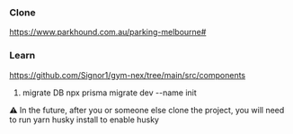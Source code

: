 ### Clone

https://www.parkhound.com.au/parking-melbourne#

### Learn

https://github.com/Signor1/gym-nex/tree/main/src/components

1. migrate DB
   npx prisma migrate dev --name init

⚠️ In the future, after you or someone else clone the project, you will need to run yarn husky install to enable husky
